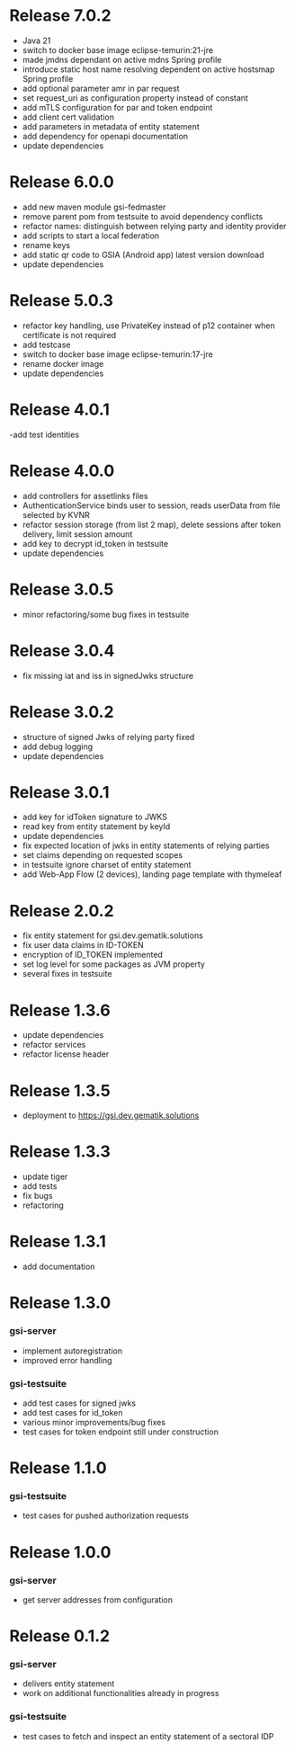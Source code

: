 # Release 7.0.2

- Java 21
- switch to docker base image eclipse-temurin:21-jre
- made jmdns dependant on active mdns Spring profile
- introduce static host name resolving dependent on active hostsmap Spring profile
- add optional parameter amr in par request
- set request_uri as configuration property instead of constant
- add mTLS configuration for par and token endpoint
- add client cert validation
- add parameters in metadata of entity statement
- add dependency for openapi documentation
- update dependencies

# Release 6.0.0

- add new maven module gsi-fedmaster
- remove parent pom from testsuite to avoid dependency conflicts
- refactor names: distinguish between relying party and identity provider
- add scripts to start a local federation
- rename keys
- add static qr code to GSIA (Android app) latest version download
- update dependencies

# Release 5.0.3

- refactor key handling, use PrivateKey instead of p12 container when certificate is not required
- add testcase
- switch to docker base image eclipse-temurin:17-jre
- rename docker image
- update dependencies

# Release 4.0.1

-add test identities

# Release 4.0.0

- add controllers for assetlinks files
- AuthenticationService binds user to session, reads userData from file selected by KVNR
- refactor session storage (from list 2 map), delete sessions after token delivery, limit session amount
- add key to decrypt id_token in testsuite
- update dependencies

# Release 3.0.5

- minor refactoring/some bug fixes in testsuite

# Release 3.0.4

- fix missing iat and iss in signedJwks structure

# Release 3.0.2

- structure of signed Jwks of relying party fixed
- add debug logging
- update dependencies

# Release 3.0.1

- add key for idToken signature to JWKS
- read key from entity statement by keyId
- update dependencies
- fix expected location of jwks in entity statements of relying parties
- set claims depending on requested scopes
- in testsuite ignore charset of entity statement
- add Web-App Flow (2 devices), landing page template with thymeleaf

# Release 2.0.2

- fix entity statement for gsi.dev.gematik.solutions
- fix user data claims in ID-TOKEN
- encryption of ID_TOKEN implemented
- set log level for some packages as JVM property
- several fixes in testsuite

# Release 1.3.6

- update dependencies
- refactor services
- refactor license header

# Release 1.3.5

- deployment to https://gsi.dev.gematik.solutions

# Release 1.3.3

- update tiger
- add tests
- fix bugs
- refactoring

# Release 1.3.1

- add documentation

# Release 1.3.0

### gsi-server

- implement autoregistration
- improved error handling

### gsi-testsuite

- add test cases for signed jwks
- add test cases for id_token
- various minor improvements/bug fixes
- test cases for token endpoint still under construction

# Release 1.1.0

### gsi-testsuite

- test cases for pushed authorization requests

# Release 1.0.0

### gsi-server

- get server addresses from configuration

# Release 0.1.2

### gsi-server

- delivers entity statement
- work on additional functionalities already in progress

### gsi-testsuite

- test cases to fetch and inspect an entity statement of a sectoral IDP

